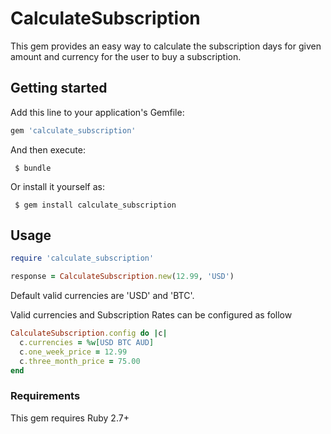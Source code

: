 # CalculateSubscription
This gem provides an easy way to calculate the subscription days for given amount
 and currency for the user to buy a subscription.
 
 ## Getting started
 
 Add this line to your application's Gemfile:
 
 ```ruby
 gem 'calculate_subscription'
 ```
 
 And then execute:
 
     $ bundle
 
 Or install it yourself as:
 
     $ gem install calculate_subscription
     
## Usage

```ruby
require 'calculate_subscription'
````

```ruby
response = CalculateSubscription.new(12.99, 'USD')
````

Default valid currencies are 'USD' and 'BTC'.

Valid currencies and Subscription Rates can be configured as follow    

```ruby
CalculateSubscription.config do |c|
  c.currencies = %w[USD BTC AUD]
  c.one_week_price = 12.99
  c.three_month_price = 75.00
end
````

### Requirements
This gem requires Ruby 2.7+